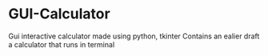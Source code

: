 # GUI-Calculator
Gui interactive calculator made using python, tkinter
Contains an ealier draft a calculator that runs in terminal
